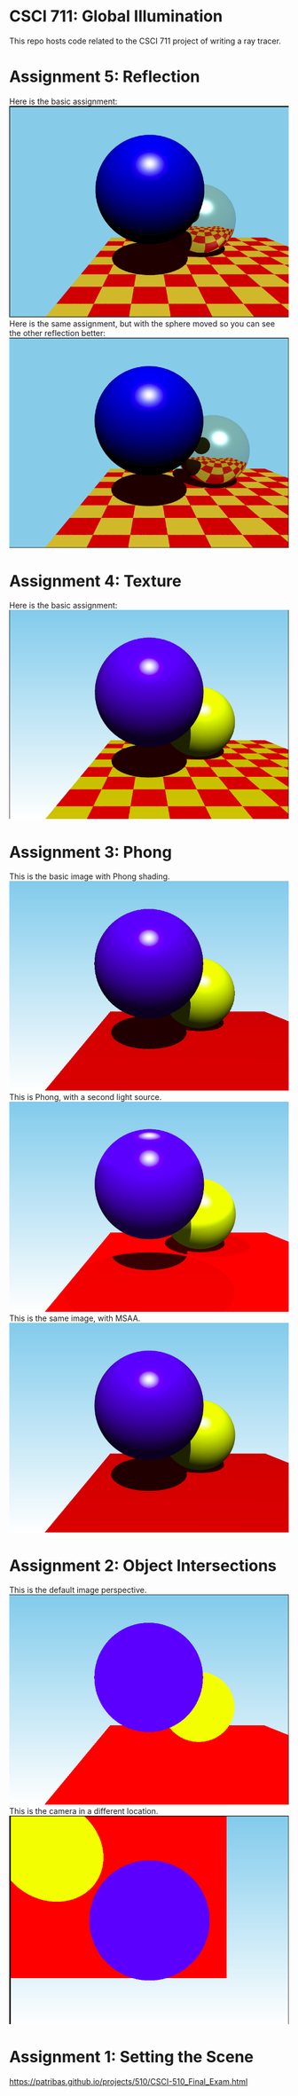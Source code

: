 # CSCI 711: Global Illumination
This repo hosts code related to the CSCI 711 project of writing a ray tracer.

# Assignment 5: Reflection
Here is the basic assignment:
![](./src/assn5_img.png)
Here is the same assignment, but with the sphere moved so you can see the other reflection better:
![](./src/assn5_img_moved.png)

# Assignment 4: Texture
Here is the basic assignment:
![](./src/assn4_img.png)

# Assignment 3: Phong
This is the basic image with Phong shading.
![](./src/assn3_img.png)
This is Phong, with a second light source.
![](./src/assn3_2_lights.png)
This is the same image, with MSAA.
![](./src/assn3_MSAA.png)

# Assignment 2: Object Intersections
This is the default image perspective.
![](./src/assn2_img_1.png)
This is the camera in a different location.
![](./src/assn2_img_2.png)

# Assignment 1: Setting the Scene
https://patribas.github.io/projects/510/CSCI-510_Final_Exam.html

